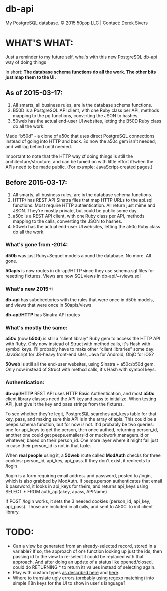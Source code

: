 # db-api

My PostgreSQL database.  © 2015 50pop LLC | Contact: [Derek Sivers](http://sivers.org/)

# WHAT'S WHAT:

Just a reminder to my future self, what's with this new PostgreSQL db-api way of doing things

In short:  **The database schema functions do all the work.  The other bits just map them to the UI.**

## As of 2015-03-17:

1. All smarts, all business rules, are in the database schema functions.
2. B50D is a PostgreSQL API client, with one Ruby class per API, methods mapping to the pg functions, converting the JSON to hashes.
3. 50web has the actual end-user UI websites, letting the B50D Ruby class do all the work.

Made “b50d” - a clone of a50c that uses direct PostgreSQL connections instead of going into HTTP and back.  So now the a50c gem isn't needed, and will lag behind until needed.

Important to note that the HTTP way of doing things is still the architecture/structure, and can be turned on with little effort if/when the APIs need to be made public.  (For example: JavaScript-created pages.)

## Before 2015-03-17:

1. All smarts, all business rules, are in the database schema functions.
2. HTTP/ has REST API Sinatra files that map HTTP URLs to the api.sql functions. Most require HTTP authentication. All return just mime and JSON. They're mostly private, but could be public some day.
3. a50c is a REST API client, with one Ruby class per API, methods mapping to the calls, converting the JSON to hashes.
4. 50web has the actual end-user UI websites, letting the a50c Ruby class do all the work.

### What's gone from -2014:

**d50b** was just Ruby+Sequel models around the database.  No more.  All gone.

**50apis** is now routes in db-api/HTTP since they use schema.sql files for resetting fixtures.  Views are now SQL views in db-api/~/views.sql

### What's new 2015+:

**db-api** has subdirectories with the rules that were once in d50b models, and views that were once in 50apis/views

**db-api/HTTP** has Sinatra API routes

### What's mostly the same:

**a50c** (now **b50d**) is still a “client library” Ruby gem to access the HTTP API with Ruby.  Only now instead of Struct with method calls, it's Hash with symbol keys.  I'll probably have to make other “client libraries” some day: JavaScript for JS-heavy front-end sites, Java for Android, ObjC for iOS?

**50web** is still all the end-user websites, using Sinatra + a50c/b50d gem.  Only now instead of Struct with method calls, it's Hash with symbol keys.

### Authentication:

**db-api/HTTP** REST API uses HTTP Basic Authentication, and most **a50c** client library classes need the API key and pass to initialize.  When testing API, just give it the key and pass strings from the fixtures.

To see whether they're legit, PostgreSQL searches api_keys table for that key, pass, and making sure this API is in the array of apis.  This could be a peeps schema function, but for now is not.  It'd probably be two queries: one for api_keys to get the person, then once authed, returning person_id, another one could get peeps.emailers.id or muckwork.managers.id or whatever, based on their person_id.  One more layer where it might fail just in case their person_id is not in that table.

When **real people** using it, a **50web** route called **ModAuth** checks for three cookies:  person_id, api_key, api_pass.  If they don't exist, it redirects to /login

/login is a form requiring email address and password, posted to /login, which is also grabbed by ModAuth.  If peeps.person authenticates that email & password, it looks in api_keys for theirs, and returns api_keys using SELECT * FROM auth_api(akey, apass, APIName)

If POST /login works, it sets the 3 needed cookies (person_id, api_key, api_pass).  Those are included in all calls, and sent to A50C To init client library.

# TODO:

* Can a view be generated from an already-selected record, stored in a variable?  If so, the approach of one function looking up just the ids, then passing id to the view to re-select it could be replaced with that approach.  And after doing an update of a status like opened/closed, could do RETURNING * to return its values instead of selecting again.
* Play with custom types <a href="http://vimeo.com/97507575">as described here</a> and <a href="http://www.sqlines.com/postgresql/how-to/create_user_defined_type">here</a>.
* Where to translate ugly errors (probably using regexp matching) into simple i18n keys for the UI to show in user's language?

